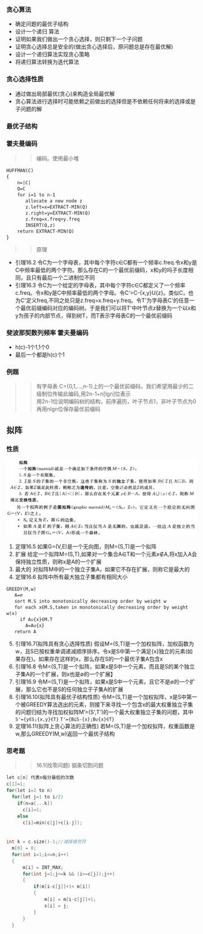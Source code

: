 ### 贪心算法
 - 确定问题的最优子结构
 - 设计一个递归 算法
 - 证明如果我们做出一个贪心选择，则只剩下一个子问题
 - 证明贪心选择总是安全的(做出贪心选择后，原问题总是存在最优解)
 - 设计一个递归算法实现贪心策略
 - 将递归算法转换为迭代算法

### 贪心选择性质
 - 通过做出局部最优(贪心)来构造全局最优解
 - 贪心算法进行选择时可能依赖之前做出的选择但是不依赖任何将来的选择或是子问题的解

### 最优子结构


### 霍夫曼编码

>>编码。使用最小堆
```
HUFFMAN(C)
{
	n=|C|
	Q=C
	for i=1 to n-1
	   allocate a new node z
	   z.left=x=EXTRACT-MIN(Q)
	   z.right=y=EXTRACT-MIN(Q)
	   z.freq=x.freq+y.freq
	   INSERT(Q,z)
	return EXTRACT-MIN(Q)
}
```
>>原理
 - 引理16.2
   令C为一个字母表，其中每个字符c∈C都有一个频率c.freq.令x和y是C中频率最低的两个字符。那么存在C的一个最优前缀码，x和y的吗子长度相同，且只有最后一个二进制位不同
 - 引理16.3
   令C为一个给定的字母表，其中每个字符c∈C都定义了一个频率c.freq。令x和y是C中频率最低的两个字母。令C‘=C-{x,y}U{z}。类似C，也为C'定义freq,不同之处只是z.freq=x.freq+y.freq。令T'为字母表C'的任意一个最优前缀编码对应的编码树。于是我们可以将T'中叶节点z替换为一个以x和y为孩子的内部节点，得到树T，而T表示字母表C的一个最优前缀码

### 斐波那契数列频率 霍夫曼编码
  - h(c)-1个1,1个0
  - 最后一个都是h(c)个1

### 例题
>>有字母表 C={0,1,...,n-1}上的一个最优前缀码，我们希望用最少的二级制位传输此编码,用2n-1+n[lgn]位表示  
用2n-1位说明编码树的结构，前序遍历，叶子节点1，非叶子节点为0
再用nlgn位保存最优前缀码

## 拟阵

### 性质
![拟阵](../image/nizhen.png)
![图拟阵](../image/tunizhen.png)
 
1. 定理16.5 
   如果G=(V,E)是一个无向图，则M=(S,T)是一个拟阵
2. 扩展
   给定一个拟阵M=(S,T),如果对一个集合A∈T和一个元素x∉A,将x加入A会保持独立性质，则称x是A的一个扩展
3. 最大的
   对拟阵M中的一个独立子集A，如果它不存在扩展，则称它是最大的
4. 定理16.6
   拟阵中所有最大独立子集都有相同大小

```
GREEDY(M,w)
   A=∅
   sort M.S into monotonically decreasing order by weight w
   for each x∈M.S,taken in monotonically decreasing order by weight w(x)
     if A∪{x}∈M.T
       A=A∪{x}
   return A
```

5. 引理16.7(拟阵具有贪心选择性质)
   假设M=(S,T)是一个加权拟阵，加权函数为w，且S已按权重单调递减顺序排序。令x是S中第一个满足{x}独立的元素(如果存在)。如果存在这样的x，那么存在S的一个最优子集A包含x
6. 引理16.8
 令M=(S,T)是一个拟阵，如果x是S中一个元素，而且是S的某个独立子集A的一个扩展，则x也是∅的一个扩展】
6. 引理16.9
  令M=(S,T)是一个拟阵，如果x是S中一个元素，且它不是∅的一个扩展，那么它也不是S的任何独立于子集A的扩展
7. 引理16.10(拟阵具有最优子结构性质)
  令M=(S,T)是一个加权拟阵，x是S中第一个被GREEDY算法选出的元素，则接下来寻找一个包含x的最大权重独立子集的问题归结为寻找加权拟阵M’=(S',T')的一个最大权重独立子集的问题，其中
  `S'={y∈S;{x,y}∈T}`
  `T'={B⊆S-{x};B∪{x}∈T}`
 8. 定理16.11(拟阵上贪心算法的正确性)
   若M=(S,T)是一个加权拟阵，权重函数是w,那么GREEDY(M,w)返回一个最优子结构


### 思考题

>>16.1(找零问题)
  钢条切割问题
  ```cpp
  let c[n] 代表n每分最低的次数
  c[1]=1;
  for(let i=2 to n)
    for(let j=1 to i/2)
      if(n=a[...k])
        c[i]=1;
      else 
        c[i]=min(c[j]+c[i-j]); 


int k = c.size()-1;//减掉填充符
	m[0] = 0;
	for(int i=1;i<=n;i++)
	{
		m[i] = INT_MAX;
		for(int j=1;j<=k && (i>=c[j]);j++)
		{
			if(m[i-c[j]]+1< m[i])
			{
				m[i] = m[i-c[j]]+1; 
				s[i] = j;
			}
		}
	}
```